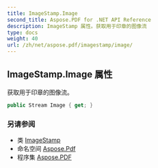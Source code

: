 ```yaml
---
title: ImageStamp.Image
second_title: Aspose.PDF for .NET API Reference
description: ImageStamp 属性。获取用于印章的图像流
type: docs
weight: 40
url: /zh/net/aspose.pdf/imagestamp/image/
---
```

## ImageStamp.Image 属性

获取用于印章的图像流。

```csharp
public Stream Image { get; }
```

### 另请参阅

* 类 [ImageStamp](../)
* 命名空间 [Aspose.Pdf](../../../aspose.pdf/)
* 程序集 [Aspose.PDF](../../../)